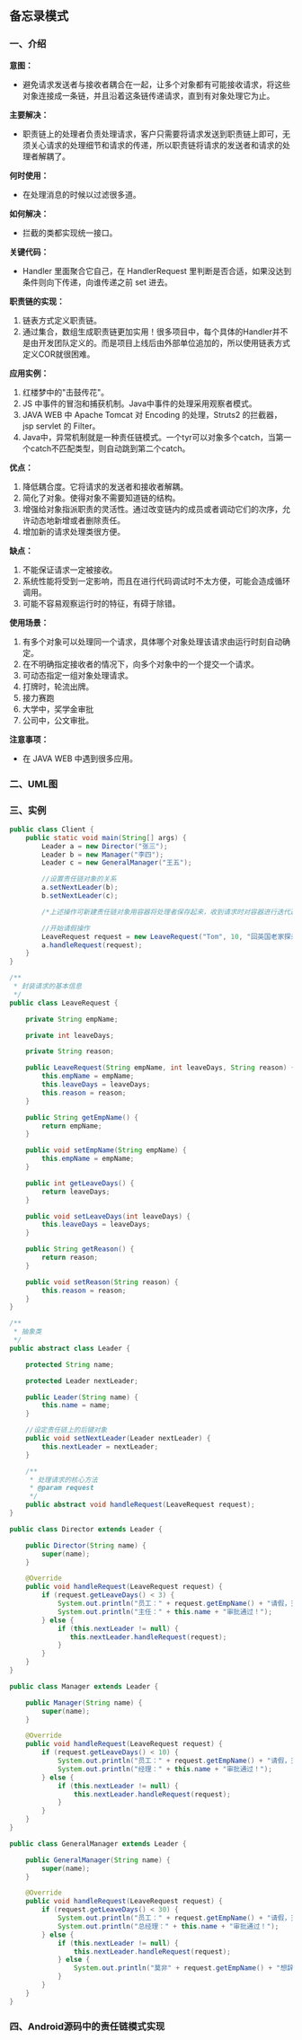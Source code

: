 ## 备忘录模式

### 一、介绍

**意图：**

- 避免请求发送者与接收者耦合在一起，让多个对象都有可能接收请求，将这些对象连接成一条链，并且沿着这条链传递请求，直到有对象处理它为止。

**主要解决：**

- 职责链上的处理者负责处理请求，客户只需要将请求发送到职责链上即可，无须关心请求的处理细节和请求的传递，所以职责链将请求的发送者和请求的处理者解耦了。

**何时使用：**

- 在处理消息的时候以过滤很多道。

**如何解决：**

- 拦截的类都实现统一接口。

**关键代码：**

- Handler 里面聚合它自己，在 HandlerRequest 里判断是否合适，如果没达到条件则向下传递，向谁传递之前 set 进去。

**职责链的实现：**

1. 链表方式定义职责链。
2. 通过集合，数组生成职责链更加实用！很多项目中，每个具体的Handler并不是由开发团队定义的。而是项目上线后由外部单位追加的，所以使用链表方式定义COR就很困难。

**应用实例：** 

1. 红楼梦中的"击鼓传花"。 
2. JS 中事件的冒泡和捕获机制。Java中事件的处理采用观察者模式。 
3. JAVA WEB 中 Apache Tomcat 对 Encoding 的处理，Struts2 的拦截器，jsp servlet 的 Filter。
4. Java中，异常机制就是一种责任链模式。一个tyr可以对象多个catch，当第一个catch不匹配类型，则自动跳到第二个catch。

**优点：** 

1. 降低耦合度。它将请求的发送者和接收者解耦。 
2. 简化了对象。使得对象不需要知道链的结构。 
3. 增强给对象指派职责的灵活性。通过改变链内的成员或者调动它们的次序，允许动态地新增或者删除责任。 
4. 增加新的请求处理类很方便。

**缺点：** 

1. 不能保证请求一定被接收。 
2. 系统性能将受到一定影响，而且在进行代码调试时不太方便，可能会造成循环调用。 
3. 可能不容易观察运行时的特征，有碍于除错。

**使用场景：** 

1. 有多个对象可以处理同一个请求，具体哪个对象处理该请求由运行时刻自动确定。 
2. 在不明确指定接收者的情况下，向多个对象中的一个提交一个请求。 
3. 可动态指定一组对象处理请求。
4. 打牌时，轮流出牌。
5. 接力赛跑
6. 大学中，奖学金审批
7. 公司中，公文审批。

**注意事项：**

- 在 JAVA WEB 中遇到很多应用。

### 二、UML图



### 三、实例

```java
public class Client {
    public static void main(String[] args) {
        Leader a = new Director("张三");
        Leader b = new Manager("李四");
        Leader c = new GeneralManager("王五");

        //设置责任链对象的关系
        a.setNextLeader(b);
        b.setNextLeader(c);

        /*上述操作可新建责任链对象用容器将处理者保存起来，收到请求时对容器进行迭代遍历*/

        //开始请假操作
        LeaveRequest request = new LeaveRequest("Tom", 10, "回英国老家探亲。");
        a.handleRequest(request);
    }
}
```

```java
/**
 * 封装请求的基本信息
 */
public class LeaveRequest {

    private String empName;

    private int leaveDays;

    private String reason;

    public LeaveRequest(String empName, int leaveDays, String reason) {
        this.empName = empName;
        this.leaveDays = leaveDays;
        this.reason = reason;
    }

    public String getEmpName() {
        return empName;
    }

    public void setEmpName(String empName) {
        this.empName = empName;
    }

    public int getLeaveDays() {
        return leaveDays;
    }

    public void setLeaveDays(int leaveDays) {
        this.leaveDays = leaveDays;
    }

    public String getReason() {
        return reason;
    }

    public void setReason(String reason) {
        this.reason = reason;
    }
}
```

```java
/**
 * 抽象类
 */
public abstract class Leader {

    protected String name;

    protected Leader nextLeader;

    public Leader(String name) {
        this.name = name;
    }

    //设定责任链上的后键对象
    public void setNextLeader(Leader nextLeader) {
        this.nextLeader = nextLeader;
    }

    /**
     * 处理请求的核心方法
     * @param request
     */
    public abstract void handleRequest(LeaveRequest request);
}
```

```java
public class Director extends Leader {

    public Director(String name) {
        super(name);
    }

    @Override
    public void handleRequest(LeaveRequest request) {
        if (request.getLeaveDays() < 3) {
            System.out.println("员工：" + request.getEmpName() + "请假，天数：" + request.getLeaveDays() + "，理由：" + request.getReason());
            System.out.println("主任：" + this.name + "审批通过！");
        } else {
            if (this.nextLeader != null) {
               this.nextLeader.handleRequest(request);
            }
        }
    }
}
```

```java
public class Manager extends Leader {

    public Manager(String name) {
        super(name);
    }

    @Override
    public void handleRequest(LeaveRequest request) {
        if (request.getLeaveDays() < 10) {
            System.out.println("员工：" + request.getEmpName() + "请假，天数：" + request.getLeaveDays() + "，理由：" + request.getReason());
            System.out.println("经理：" + this.name + "审批通过！");
        } else {
            if (this.nextLeader != null) {
                this.nextLeader.handleRequest(request);
            }
        }
    }
}
```

```java
public class GeneralManager extends Leader {

    public GeneralManager(String name) {
        super(name);
    }

    @Override
    public void handleRequest(LeaveRequest request) {
        if (request.getLeaveDays() < 30) {
            System.out.println("员工：" + request.getEmpName() + "请假，天数：" + request.getLeaveDays() + "，理由：" + request.getReason());
            System.out.println("总经理：" + this.name + "审批通过！");
        } else {
            if (this.nextLeader != null) {
                this.nextLeader.handleRequest(request);
            } else {
                System.out.println("莫非" + request.getEmpName() + "想辞职，居然请假" + request.getLeaveDays() + "天？");
            }
        }
    }
}
```



### 四、Android源码中的责任链模式实现

